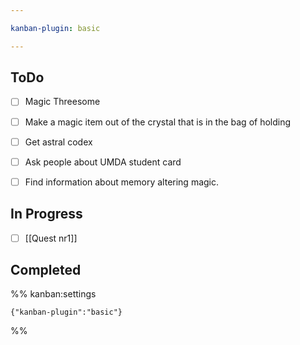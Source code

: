 ```yaml
---

kanban-plugin: basic

---
```


## ToDo

- [ ] Magic Threesome
- [ ] Make a magic item out of the crystal that is in the bag of holding
- [ ] Get astral codex
- [ ] Ask people about UMDA student card
- [ ] Find information about memory altering magic.


## In Progress

- [ ] [[Quest nr1]]


## Completed





%% kanban:settings
```
{"kanban-plugin":"basic"}
```
%%